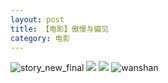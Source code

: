 ```yaml
---
layout: post
title: 【电影】傲慢与偏见
category: 电影
---
```

![story_new_final](http://rdr022gcy.hd-bkt.clouddn.com/img/story_new_final_0322.png)
![](http://rdr13xtfo.hd-bkt.clouddn.com/img/ao-pian-220624-2.jpg)
![](http://rdr13xtfo.hd-bkt.clouddn.com/img/ao-pian-220624-1.jpg)
![wanshan](http://rdr022gcy.hd-bkt.clouddn.com/img/wanshan.png)





  




